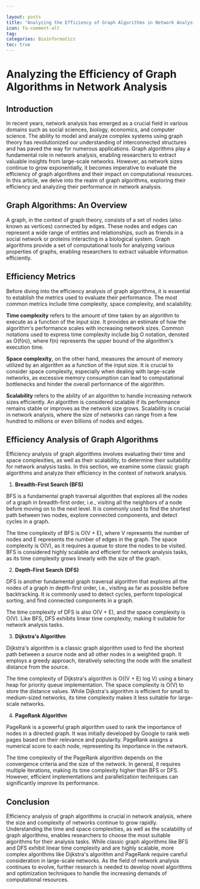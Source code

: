 ```yaml
---

layout: posts
title: "Analyzing the Efficiency of Graph Algorithms in Network Analysis"
icon: fa-comment-alt
tag:      
categories: Bioinformatics
toc: true
---
```




# Analyzing the Efficiency of Graph Algorithms in Network Analysis

## Introduction

In recent years, network analysis has emerged as a crucial field in various domains such as social sciences, biology, economics, and computer science. The ability to model and analyze complex systems using graph theory has revolutionized our understanding of interconnected structures and has paved the way for numerous applications. Graph algorithms play a fundamental role in network analysis, enabling researchers to extract valuable insights from large-scale networks. However, as network sizes continue to grow exponentially, it becomes imperative to evaluate the efficiency of graph algorithms and their impact on computational resources. In this article, we delve into the realm of graph algorithms, exploring their efficiency and analyzing their performance in network analysis.

## Graph Algorithms: An Overview

A graph, in the context of graph theory, consists of a set of nodes (also known as vertices) connected by edges. These nodes and edges can represent a wide range of entities and relationships, such as friends in a social network or proteins interacting in a biological system. Graph algorithms provide a set of computational tools for analyzing various properties of graphs, enabling researchers to extract valuable information efficiently.

## Efficiency Metrics

Before diving into the efficiency analysis of graph algorithms, it is essential to establish the metrics used to evaluate their performance. The most common metrics include time complexity, space complexity, and scalability.

**Time complexity** refers to the amount of time taken by an algorithm to execute as a function of the input size. It provides an estimate of how the algorithm's performance scales with increasing network sizes. Common notations used to express time complexity include big O notation, denoted as O(f(n)), where f(n) represents the upper bound of the algorithm's execution time.

**Space complexity**, on the other hand, measures the amount of memory utilized by an algorithm as a function of the input size. It is crucial to consider space complexity, especially when dealing with large-scale networks, as excessive memory consumption can lead to computational bottlenecks and hinder the overall performance of the algorithm.

**Scalability** refers to the ability of an algorithm to handle increasing network sizes efficiently. An algorithm is considered scalable if its performance remains stable or improves as the network size grows. Scalability is crucial in network analysis, where the size of networks can range from a few hundred to millions or even billions of nodes and edges.

## Efficiency Analysis of Graph Algorithms

Efficiency analysis of graph algorithms involves evaluating their time and space complexities, as well as their scalability, to determine their suitability for network analysis tasks. In this section, we examine some classic graph algorithms and analyze their efficiency in the context of network analysis.

1. **Breadth-First Search (BFS)**

BFS is a fundamental graph traversal algorithm that explores all the nodes of a graph in breadth-first order, i.e., visiting all the neighbors of a node before moving on to the next level. It is commonly used to find the shortest path between two nodes, explore connected components, and detect cycles in a graph.

The time complexity of BFS is O(V + E), where V represents the number of nodes and E represents the number of edges in the graph. The space complexity is O(V), as it requires a queue to store the nodes to be visited. BFS is considered highly scalable and efficient for network analysis tasks, as its time complexity grows linearly with the size of the graph.

2. **Depth-First Search (DFS)**

DFS is another fundamental graph traversal algorithm that explores all the nodes of a graph in depth-first order, i.e., visiting as far as possible before backtracking. It is commonly used to detect cycles, perform topological sorting, and find connected components in a graph.

The time complexity of DFS is also O(V + E), and the space complexity is O(V). Like BFS, DFS exhibits linear time complexity, making it suitable for network analysis tasks.

3. **Dijkstra's Algorithm**

Dijkstra's algorithm is a classic graph algorithm used to find the shortest path between a source node and all other nodes in a weighted graph. It employs a greedy approach, iteratively selecting the node with the smallest distance from the source.

The time complexity of Dijkstra's algorithm is O((V + E) log V) using a binary heap for priority queue implementation. The space complexity is O(V) to store the distance values. While Dijkstra's algorithm is efficient for small to medium-sized networks, its time complexity makes it less suitable for large-scale networks.

4. **PageRank Algorithm**

PageRank is a powerful graph algorithm used to rank the importance of nodes in a directed graph. It was initially developed by Google to rank web pages based on their relevance and popularity. PageRank assigns a numerical score to each node, representing its importance in the network.

The time complexity of the PageRank algorithm depends on the convergence criteria and the size of the network. In general, it requires multiple iterations, making its time complexity higher than BFS or DFS. However, efficient implementations and parallelization techniques can significantly improve its performance.

## Conclusion

Efficiency analysis of graph algorithms is crucial in network analysis, where the size and complexity of networks continue to grow rapidly. Understanding the time and space complexities, as well as the scalability of graph algorithms, enables researchers to choose the most suitable algorithms for their analysis tasks. While classic graph algorithms like BFS and DFS exhibit linear time complexity and are highly scalable, more complex algorithms like Dijkstra's algorithm and PageRank require careful consideration in large-scale networks. As the field of network analysis continues to evolve, further research is needed to develop novel algorithms and optimization techniques to handle the increasing demands of computational resources.